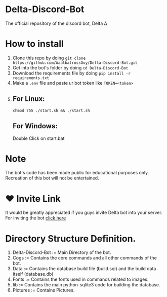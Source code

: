 # Delta-Discord-Bot
The official repository of the discord bot, Delta Δ

# How to install 
1. Clone this repo by doing ```git clone https://github.com/AaalbatrossGuy/Delta-Discord-Bot.git```
2. Get into the bot's folder by doing ```cd Delta-Discord-Bot```
3. Download the requirements file by doing ```pip install -r requirements.txt```
4. Make a `.env` file and paste ur bot token like ```TOKEN=<token>```
5. ## For Linux:
    ```chmod 755 ./start.sh && ./start.sh```
   ## For Windows:
    Double Click on start.bat


# Note
The bot's code has been made public for educational purposes only. Recreation of this bot will not be entertained.

# ♥ Invite Link
It would be greatly appreciated if you guys invite Delta bot into your server. For inviting the bot [click here](https://discord.com/api/oauth2/authorize?client_id=830047831972118588&permissions=1610738694&scope=bot)

# Directory Structure Definition.

1. Delta-Discord-Bot := Main Directory of the bot.
2. Cogs := Contains the core commands and all other commands of the bot.
3. Data := Contains the database build file (build.sql) and the build data itself (database.db)
4. Fonts := Contains the fonts used in commands related to images.
5. lib := Contains the main python-sqlite3 code for building the database.
6. Pictures := Contains Pictures.
